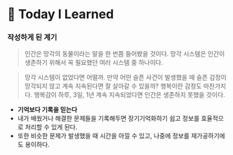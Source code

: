 # 📌 Today I Learned

### 작성하게 된 계기

> 인간은 망각의 동물이라는 말을 한 번쯤 들어봤을 것이다. 망각 시스템은 인간이 생존하기 위해서 꼭 필요했던 여러 시스템 중 하나이다. 

 > 망각 시스템이 없었다면 어떨까. 만약 어떤 슬픈 사건이 발생했을 때 슬픈 감정이 망각되지 않고 계속 지속된다면 잘 살아갈 수 있을까?
   행복이란 감정도 마찬가지다. 행복감이 하루, 3일, 1년 계속 지속되었다면 인간은 생존하지 못했을 것이다. 

+ **기억보다 기록을 믿는다**
+ 내가 배웠거나 해결한 문제들을 기록해두면 장기기억화하기 쉽고 정보를 효율적으로 처리할 수 있게 된다. 
+ 또한 비슷한 문제가 발생했을 때 시간을 아낄 수 있고, 나중에 정보를 재가공하기에도 용이하다.

<br>
